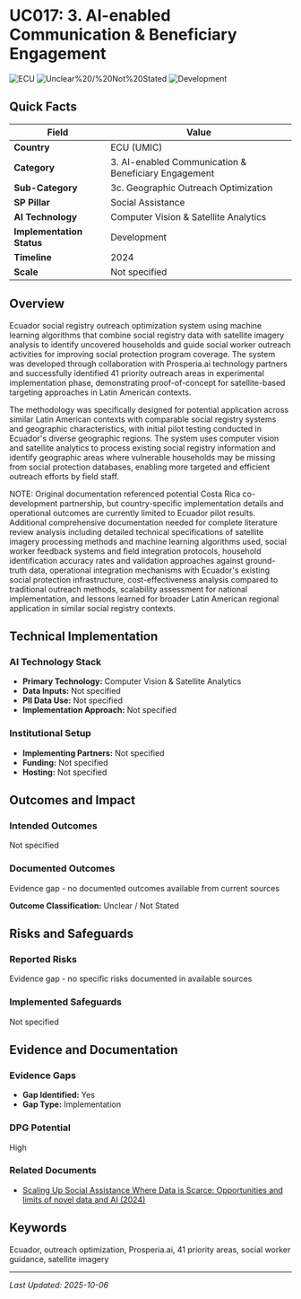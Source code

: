 # UC017: 3. AI-enabled Communication & Beneficiary Engagement

![ECU](https://img.shields.io/badge/ECU-green) ![Unclear%20/%20Not%20Stated](https://img.shields.io/badge/Unclear%20/%20Not%20Stated-blue) ![Development](https://img.shields.io/badge/Development-orange)

## Quick Facts

| Field | Value |
|-------|-------|
| **Country** | ECU (UMIC) |
| **Category** | 3. AI-enabled Communication & Beneficiary Engagement |
| **Sub-Category** | 3c. Geographic Outreach Optimization |
| **SP Pillar** | Social Assistance |
| **AI Technology** | Computer Vision & Satellite Analytics |
| **Implementation Status** | Development |
| **Timeline** | 2024 |
| **Scale** | Not specified |

## Overview

Ecuador social registry outreach optimization system using machine learning algorithms that combine social registry data with satellite imagery analysis to identify uncovered households and guide social worker outreach activities for improving social protection program coverage. The system was developed through collaboration with Prosperia.ai technology partners and successfully identified 41 priority outreach areas in experimental implementation phase, demonstrating proof-of-concept for satellite-based targeting approaches in Latin American contexts.

The methodology was specifically designed for potential application across similar Latin American contexts with comparable social registry systems and geographic characteristics, with initial pilot testing conducted in Ecuador's diverse geographic regions. The system uses computer vision and satellite analytics to process existing social registry information and identify geographic areas where vulnerable households may be missing from social protection databases, enabling more targeted and efficient outreach efforts by field staff.

NOTE: Original documentation referenced potential Costa Rica co-development partnership, but country-specific implementation details and operational outcomes are currently limited to Ecuador pilot results. Additional comprehensive documentation needed for complete literature review analysis including detailed technical specifications of satellite imagery processing methods and machine learning algorithms used, social worker feedback systems and field integration protocols, household identification accuracy rates and validation approaches against ground-truth data, operational integration mechanisms with Ecuador's existing social protection infrastructure, cost-effectiveness analysis compared to traditional outreach methods, scalability assessment for national implementation, and lessons learned for broader Latin American regional application in similar social registry contexts.

## Technical Implementation

### AI Technology Stack
- **Primary Technology:** Computer Vision & Satellite Analytics
- **Data Inputs:** Not specified
- **PII Data Use:** Not specified
- **Implementation Approach:** Not specified

### Institutional Setup
- **Implementing Partners:** Not specified
- **Funding:** Not specified
- **Hosting:** Not specified

## Outcomes and Impact

### Intended Outcomes
Not specified

### Documented Outcomes
Evidence gap - no documented outcomes available from current sources

**Outcome Classification:** Unclear / Not Stated

## Risks and Safeguards

### Reported Risks
Evidence gap - no specific risks documented in available sources

### Implemented Safeguards
Not specified

## Evidence and Documentation

### Evidence Gaps
- **Gap Identified:** Yes
- **Gap Type:** Implementation

### DPG Potential
High


### Related Documents

- [Scaling Up Social Assistance Where Data is Scarce: Opportunities and limits of novel data and AI (2024)](../../documents/D013.md)

## Keywords
Ecuador, outreach optimization, Prosperia.ai, 41 priority areas, social worker guidance, satellite imagery

---
*Last Updated: 2025-10-06*
